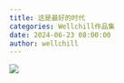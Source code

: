 ```yaml
---
title: 这是最好的时代
categories: Wellchill作品集
date: 2024-06-23 08:00:00
author: wellchill
---
```


![](8.jpeg)